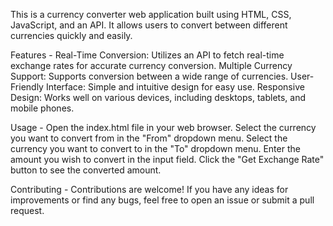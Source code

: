 This is a currency converter web application built using HTML, CSS, JavaScript, and an API. It allows users to convert between different currencies quickly and easily.

Features -
Real-Time Conversion: Utilizes an API to fetch real-time exchange rates for accurate currency conversion.
Multiple Currency Support: Supports conversion between a wide range of currencies.
User-Friendly Interface: Simple and intuitive design for easy use.
Responsive Design: Works well on various devices, including desktops, tablets, and mobile phones.

Usage -
Open the index.html file in your web browser.
Select the currency you want to convert from in the "From" dropdown menu.
Select the currency you want to convert to in the "To" dropdown menu.
Enter the amount you wish to convert in the input field.
Click the "Get Exchange Rate" button to see the converted amount.

Contributing -
Contributions are welcome! If you have any ideas for improvements or find any bugs, feel free to open an issue or submit a pull request.
